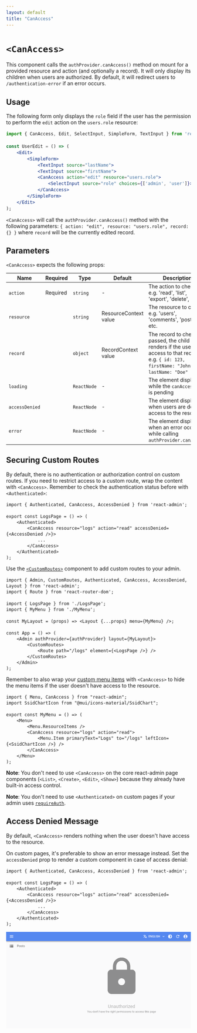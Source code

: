 ```yaml
---
layout: default
title: "CanAccess"
---
```


# `<CanAccess>`

This component calls the `authProvider.canAccess()` method on mount for a provided resource and action (and optionally a record). It will only display its children when users are authorized. By default, it will redirect users to `/authentication-error` if an error occurs.

## Usage

The following form only displays the `role` field if the user has the permission to perform the `edit` action on the `users.role` resource:

```jsx
import { CanAccess, Edit, SelectInput, SimpleForm, TextInput } from 'react-admin';

const UserEdit = () => (
    <Edit>
        <SimpleForm>
            <TextInput source="lastName">
            <TextInput source="firstName">
            <CanAccess action="edit" resource="users.role">
                <SelectInput source="role" choices={['admin', 'user']}>
            </CanAccess>
        </SimpleForm>
    </Edit>
);
```

`<CanAccess>` will call the `authProvider.canAccess()` method with the following parameters: `{ action: "edit", resource: "users.role", record: {} }` where `record` will be the currently edited record.

## Parameters

`<CanAccess>` expects the following props:

| Name           | Required | Type           | Default                               | Description |
| -------------- | -------- | -------------- | --------------------- | --- |
| `action`       | Required | `string`       | -                     | The action to check, e.g. 'read', 'list', 'export', 'delete', etc. |
| `resource`     |          | `string`       | ResourceContext value | The resource to check, e.g. 'users', 'comments', 'posts', etc. |
| `record`       |          | `object`       | RecordContext value   | The record to check. If passed, the child only renders if the user has access to that record, e.g. `{ id: 123, firstName: "John", lastName: "Doe" }` |
| `loading`      |          | `ReactNode`    | -                     | The element displayed while the `canAccess` call is pending |
| `accessDenied` |          | `ReactNode`    | -                     | The element displayed when users are denied access to the resource |
| `error`        |          | `ReactNode`    | -                     | The element displayed when an error occurs while calling `authProvider.canAccess` |

## Securing Custom Routes

By default, there is no authentication or authorization control on custom routes. If you need to restrict access to a custom route, wrap the content with `<CanAccess>`. Remember to check the authentication status before with `<Authenticated>`:

```tsx
import { Authenticated, CanAccess, AccessDenied } from 'react-admin';

export const LogsPage = () => (
    <Authenticated>
        <CanAccess resource="logs" action="read" accessDenied={<AccessDenied />}>
            ...
        </CanAccess>
    </Authenticated>
);
```

Use the [`<CustomRoutes>`](./CustomRoutes.md) component to add custom routes to your admin.

```tsx
import { Admin, CustomRoutes, Authenticated, CanAccess, AccessDenied, Layout } from 'react-admin';
import { Route } from 'react-router-dom';

import { LogsPage } from './LogsPage';
import { MyMenu } from './MyMenu';

const MyLayout = (props) => <Layout {...props} menu={MyMenu} />;

const App = () => (
    <Admin authProvider={authProvider} layout={MyLayout}>
        <CustomRoutes>
            <Route path="/logs" element={<LogsPage />} />
        </CustomRoutes>
    </Admin>
);
```

Remember to also wrap your [custom menu items](./Menu.md) with `<CanAccess>` to hide the menu items if the user doesn't have access to the resource.

```tsx
import { Menu, CanAccess } from "react-admin";
import SsidChartIcon from "@mui/icons-material/SsidChart";

export const MyMenu = () => (
    <Menu>
        <Menu.ResourceItems />
        <CanAccess resource="logs" action="read">
            <Menu.Item primaryText="Logs" to="/logs" leftIcon={<SsidChartIcon />} />
        </CanAccess>
    </Menu>
);
```

**Note**: You don't need to use `<CanAccess>` on the core react-admin page components (`<List>`, `<Create>`, `<Edit>`, `<Show>`) because they already have built-in access control.

**Note**: You don't need to use `<Authenticated>` on custom pages if your admin uses [`requireAuth`](./Admin.md#requireauth).

## Access Denied Message

By default, `<CanAccess>` renders nothing when the user doesn't have access to the resource.

On custom pages, it's preferable to show an error message instead. Set the `accessDenied` prop to render a custom component in case of access denial:

```tsx
import { Authenticated, CanAccess, AccessDenied } from 'react-admin';

export const LogsPage = () => (
    <Authenticated>
        <CanAccess resource="logs" action="read" accessDenied={<AccessDenied />}>
            ...
        </CanAccess>
    </Authenticated>
);
```

![Access Denied](./img/accessDenied.png)
